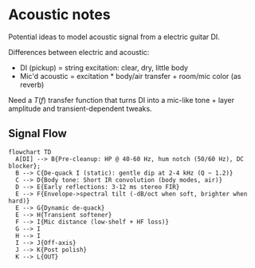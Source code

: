 # Acoustic notes

Potential ideas to model acoustic signal from a electric guitar DI.

Differences between electric and acoustic:

- DI (pickup) = string excitation: clear, dry, little body
- Mic'd acoustic = excitation * body/air transfer + room/mic color (as reverb)

Need a $T(f)$ transfer function that turns DI into a mic-like tone + layer amplitude and transient-dependent tweaks.

## Signal Flow

```mermaid
flowchart TD
  A[DI] --> B{Pre-cleanup: HP @ 40-60 Hz, hum notch (50/60 Hz), DC blocker};
  B --> C{De-quack I (static): gentle dip at 2-4 kHz (Q ~ 1.2)}
  C --> D{Body tone: Short IR convolution (body modes, air)}
  D --> E{Early reflections: 3-12 ms stereo FIR}
  E --> F{Envelope->spectral tilt (-dB/oct when soft, brighter when hard)}
  E --> G{Dynamic de-quack}
  E --> H{Transient softener}
  F --> I{Mic distance (low-shelf + HF loss)}
  G --> I
  H --> I
  I --> J{Off-axis}
  J --> K{Post polish}
  K --> L{OUT}
```
